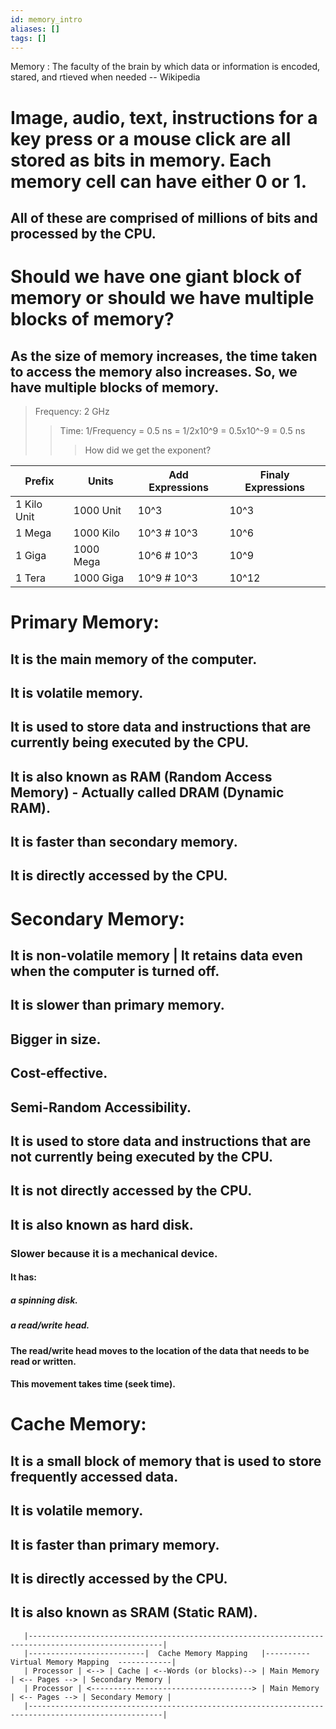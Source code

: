 ```yaml
---
id: memory_intro
aliases: []
tags: []
---
```


Memory
: The faculty of the brain by which data or information is encoded, stared, and rtieved when needed -- Wikipedia

# Image, audio, text, instructions for a key press or a mouse click are all stored as bits in memory. Each memory cell can have either 0 or 1.
## All of these are comprised of millions of bits and processed by the CPU.

# Should we have one giant block of memory or should we have multiple blocks of memory?
## As the size of memory increases, the time taken to access the memory also increases. So, we have multiple blocks of memory.

   > Frequency: 2 GHz
   >> Time: 1/Frequency = 0.5 ns
   >> = 1/2x10^9 = 0.5x10^-9 = 0.5 ns
   >>> How did we get the exponent?


| Prefix | Units | Add Expressions  | Finaly Expressions         |
|--------|-------|------------------|----------------------------|
| 1 Kilo Unit    | 1000 Unit        | 10^3 <Unit> | 10^3 <Unit>  |
| 1 Mega <Unit>  | 1000 Kilo <Unit> | 10^3 # 10^3 | 10^6 <Unit>  |
| 1 Giga <Unit>  | 1000 Mega <Unit> | 10^6 # 10^3 | 10^9 <Unit>  |
| 1 Tera <Unit>  | 1000 Giga <Unit> | 10^9 # 10^3 | 10^12 <Unit> |


# Primary Memory:
## It is the main memory of the computer.
## It is volatile memory.
## It is used to store data and instructions that are currently being executed by the CPU.
## It is also known as RAM (Random Access Memory) - Actually called DRAM (Dynamic RAM).
## It is faster than secondary memory.
## It is directly accessed by the CPU.
# Secondary Memory:
## It is non-volatile memory | It retains data even when the computer is turned off.
## It is slower than primary memory.
## Bigger in size.
## Cost-effective.
## Semi-Random Accessibility.
## It is used to store data and instructions that are not currently being executed by the CPU.
## It is not directly accessed by the CPU.
## It is also known as hard disk.
### Slower because it is a mechanical device.
#### It has:
##### a spinning disk.
##### a read/write head.
#### The read/write head moves to the location of the data that needs to be read or written.
#### This movement takes time (seek time).
# Cache Memory:
## It is a small block of memory that is used to store frequently accessed data.
## It is volatile memory.
## It is faster than primary memory.
## It is directly accessed by the CPU.
## It is also known as SRAM (Static RAM).

```
   |----------------------------------------------------------------------------------------------------|
   |--------------------------|  Cache Memory Mapping   |---------- Virtual Memory Mapping  ------------|
   | Processor | <--> | Cache | <--Words (or blocks)--> | Main Memory | <-- Pages --> | Secondary Memory |
   | Processor | <------------------------------------> | Main Memory | <-- Pages --> | Secondary Memory |
   |----------------------------------------------------------------------------------------------------|
```
